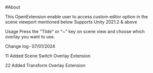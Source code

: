 #About

This OpenExtension enable user to access custom editor option in the scene viewport mentioned below 
Supports Unity 2021.2 & above


Usage
Press the "Tilde" or "~" key on scene view and choose which overlay you want to use.


Change log- 07/01/2024

11 Added Scene Switch Overlay Extension

22 Added Transform Overlay Extension
